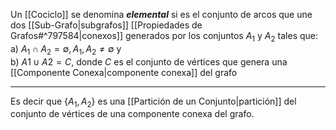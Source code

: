 Un [[Cociclo]] se denomina ***elemental*** si es el conjunto de arcos que une dos [[Sub-Grafo|subgrafos]] [[Propiedades de Grafos#^797584|conexos]] generados por los conjuntos $A_1$ y $A_2$ tales que:  
a) $A_1 ∩ A_2 = ∅, A_1,A_2 ≠ ∅$ y  
b) $A1 ∪ A2 = C$, donde $C$ es el conjunto de vértices que genera una [[Componente Conexa|componente conexa]] del grafo
***
Es decir que $\{A_1,A_2\}$ es una [[Partición de un Conjunto|partición]] del conjunto de vértices de una componente conexa del grafo.